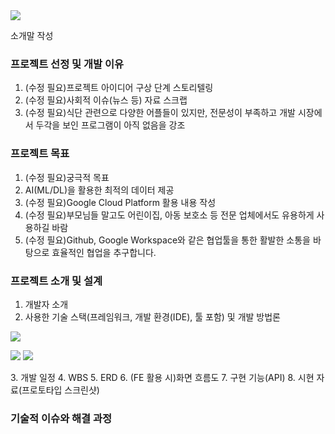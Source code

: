 <img src="https://capsule-render.vercel.app/api?type=transparent&text=kipl👶🏻%20&fontColor=f7f5f5&textBg=282829&fontSize=40&fontAlign=50&fontAlignY=43&animation=fadeIn&height=250&section=header"/>

<p>소개말 작성</p>
<!-- text-align: center, 프로젝트 이름: bold -->

<!-- 아래 제목말 스타일 수정 필요 -->

### 프로젝트 선정 및 개발 이유
  1. (수정 필요)프로젝트 아이디어 구상 단계 스토리텔링
  2. (수정 필요)사회적 이슈(뉴스 등) 자료 스크랩
  3. (수정 필요)식단 관련으로 다양한 어플들이 있지만, 전문성이 부족하고 개발 시장에서 두각을 보인 프로그램이 아직 없음을 강조

### 프로젝트 목표
  1. (수정 필요)궁극적 목표
  2. AI(ML/DL)을 활용한 최적의 데이터 제공
  3. (수정 필요)Google Cloud Platform 활용 내용 작성
  4. (수정 필요)부모님들 말고도 어린이집, 아동 보호소 등 전문 업체에서도 유용하게 사용하길 바람
  5. (수정 필요)Github, Google Workspace와 같은 협업툴을 통한 활발한 소통을 바탕으로 효율적인 협업을 추구합니다.

### 프로젝트 소개 및 설계
  1. 개발자 소개
  2. 사용한 기술 스택(프레임워크, 개발 환경(IDE), 툴 포함) 및 개발 방법론
<p>
  <img src="https://img.shields.io/badge/Google%20Cloud%20Platform-white?style=flat-square&logo=googlecloud&logoColor=white&labelColor=%234285F4&color=%234285F4"/>
</p>

<p>
  <img src="https://img.shields.io/badge/Git-white?style=flat-square&logo=git&logoColor=white&labelColor=%23F05032&color=%23F05032"/>
  <img src="https://img.shields.io/badge/GitHub-white?style=flat-square&logo=github&logoColor=white&labelColor=%23181717&color=%23181717"/>
</p>
  3. 개발 일정
  4. WBS
  5. ERD
  6. (FE 활용 시)화면 흐름도
  7. 구현 기능(API)
  8. 시현 자료(프로토타입 스크린샷)

### 기술적 이슈와 해결 과정





